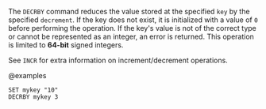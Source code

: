 The `DECRBY` command reduces the value stored at the specified `key` by the specified `decrement`.
If the key does not exist, it is initialized with a value of `0` before performing the operation.
If the key's value is not of the correct type or cannot be represented as an integer, an error is returned.
This operation is limited to **64-bit** signed integers.

See `INCR` for extra information on increment/decrement operations.

@examples

```cli
SET mykey "10"
DECRBY mykey 3
```
